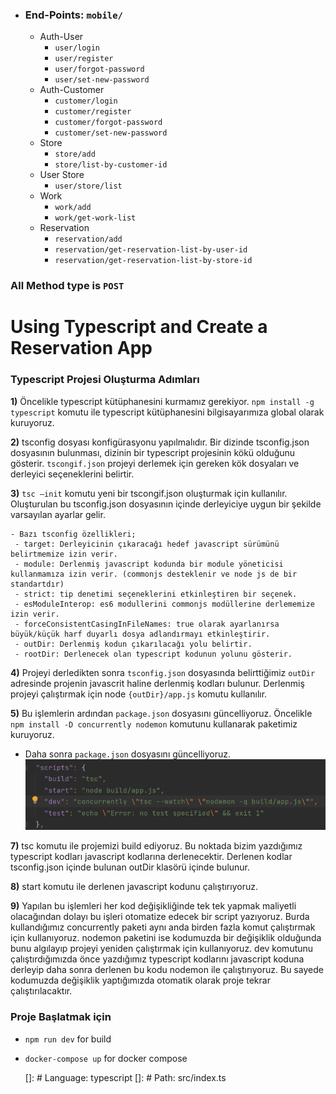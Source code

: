   - ### End-Points: `mobile/`
    - Auth-User
      - `user/login`
      - `user/register`
      - `user/forgot-password`
      - `user/set-new-password`
    - Auth-Customer
      - `customer/login`
      - `customer/register`
      - `customer/forgot-password`
      - `customer/set-new-password`
    - Store
        - `store/add`
        - `store/list-by-customer-id`
    - User Store
      - `user/store/list`
    - Work
      - `work/add`
      - `work/get-work-list`
    - Reservation
      - `reservation/add`
      - `reservation/get-reservation-list-by-user-id`
      - `reservation/get-reservation-list-by-store-id`
    
### All Method type is `POST`

# Using Typescript and Create a Reservation App


### Typescript Projesi Oluşturma Adımları

**1)** Öncelikle typescript kütüphanesini kurmamız gerekiyor. `npm install -g typescript` komutu ile typescript kütüphanesini bilgisayarımıza global olarak kuruyoruz.

**2)** tsconfig dosyası konfigürasyonu yapılmalıdır. Bir dizinde tsconfig.json dosyasının bulunması, dizinin bir typescript projesinin kökü olduğunu gösterir. `tscongif.json` projeyi derlemek için gereken kök dosyaları ve derleyici seçeneklerini belirtir.

**3)** `tsc –init` komutu yeni bir tscongif.json oluşturmak için kullanılır. Oluşturulan bu tsconfig.json dosyasının içinde derleyiciye uygun bir şekilde varsayılan ayarlar gelir.
   
 
    - Bazı tsconfig özellikleri;
     - target: Derleyicinin çıkaracağı hedef javascript sürümünü belirtmemize izin verir.
     - module: Derlenmiş javascript kodunda bir module yöneticisi kullanmamıza izin verir. (commonjs desteklenir ve node js de bir standartdır)
     - strict: tip denetimi seçeneklerini etkinleştiren bir seçenek.
     - esModuleInterop: es6 modullerini commonjs modüllerine derlememize izin verir.
     - forceConsistentCasingInFileNames: true olarak ayarlanırsa büyük/küçük harf duyarlı dosya adlandırmayı etkinleştirir.
     - outDir: Derlenmiş kodun çıkarılacağı yolu belirtir.
     - rootDir: Derlenecek olan typescript kodunun yolunu gösterir.

**4)** Projeyi derledikten sonra `tsconfig.json` dosyasında belirttiğimiz `outDir` adresinde projenin javascrit haline derlenmiş kodları bulunur. Derlenmiş projeyi çalıştırmak için node `{outDir}/app.js` komutu kullanılır.

**5)** Bu işlemlerin ardından `package.json` dosyasını güncelliyoruz. Öncelikle `npm install -D concurrently nodemon` komutunu kullanarak paketimiz kuruyoruz.

   - Daha sonra `package.json` dosyasını güncelliyoruz.
      ![](./images/package.png)

**7)** tsc komutu ile projemizi build ediyoruz. Bu noktada bizim yazdığımız typescript kodları javascript kodlarına derlenecektir. Derlenen kodlar tsconfig.json içinde bulunan outDir klasörü içinde bulunur. 

**8)** start komutu ile derlenen javascript kodunu çalıştırıyoruz.

**9)** Yapılan bu işlemleri her kod değişikliğinde tek tek yapmak maliyetli olacağından dolayı bu işleri otomatize edecek bir script yazıyoruz. Burda kullandığımız concurrently paketi aynı anda birden fazla komut çalıştırmak için kullanıyoruz. nodemon paketini ise kodumuzda bir değişiklik olduğunda bunu algılayıp projeyi yeniden çalıştırmak için kullanıyoruz. dev komutunu çalıştırdığımızda önce yazdığımız typescript kodlarını javascript koduna derleyip daha sonra derlenen bu kodu nodemon ile çalıştırıyoruz.  Bu sayede kodumuzda değişiklik yaptığımızda otomatik olarak proje tekrar çalıştırılacaktır.


### Proje Başlatmak için
- `npm run dev` for build 
- `docker-compose up` for docker compose
 

    []: # Language: typescript
    []: # Path: src/index.ts
